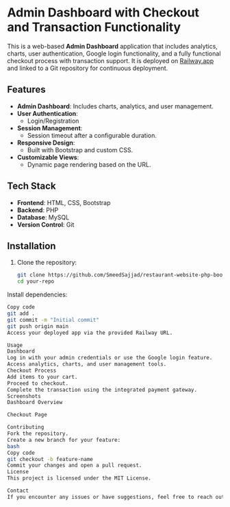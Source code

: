# Admin Dashboard with Checkout and Transaction Functionality

This is a web-based **Admin Dashboard** application that includes analytics, charts, user authentication, Google login functionality, and a fully functional checkout process with transaction support. It is deployed on [Railway.app](https://railway.app) and linked to a Git repository for continuous deployment.

## Features

- **Admin Dashboard**: Includes charts, analytics, and user management.
- **User Authentication**:
  - Login/Registration
- **Session Management**:
  - Session timeout after a configurable duration.
- **Responsive Design**:
  - Built with Bootstrap and custom CSS.
- **Customizable Views**:
  - Dynamic page rendering based on the URL.

## Tech Stack

- **Frontend**: HTML, CSS, Bootstrap
- **Backend**: PHP
- **Database**: MySQL
- **Version Control**: Git

## Installation

1. Clone the repository:
   ```bash
   git clone https://github.com/SmeedSajjad/restaurant-website-php-bootstrap.git
   cd your-repo

Install dependencies:

```bash
Copy code
git add .
git commit -m "Initial commit"
git push origin main
Access your deployed app via the provided Railway URL.

Usage
Dashboard
Log in with your admin credentials or use the Google login feature.
Access analytics, charts, and user management tools.
Checkout Process
Add items to your cart.
Proceed to checkout.
Complete the transaction using the integrated payment gateway.
Screenshots
Dashboard Overview

Checkout Page

Contributing
Fork the repository.
Create a new branch for your feature:
bash
Copy code
git checkout -b feature-name
Commit your changes and open a pull request.
License
This project is licensed under the MIT License.

Contact
If you encounter any issues or have suggestions, feel free to reach out:
